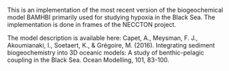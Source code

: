 This is an implementation of the most recent version of the biogeochemical model BAMHBI primarily used for studying hypoxia in the Black Sea. The implementation is done in frames of the NECCTON project.

The model description is available here: Capet, A., Meysman, F. J., Akoumianaki, I., Soetaert, K., & Grégoire, M. (2016). Integrating sediment biogeochemistry into 3D oceanic models: A study of benthic-pelagic coupling in the Black Sea. Ocean Modelling, 101, 83-100.
